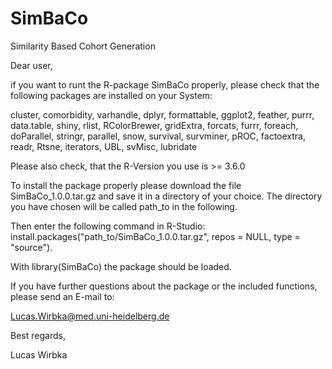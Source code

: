 # SimBaCo
Similarity Based Cohort Generation


Dear user, 

if you want to runt the R-package SimBaCo properly, please check that the following packages are installed on your System: 

cluster, comorbidity, varhandle, dplyr, formattable, ggplot2, feather, purrr, data.table, shiny, rlist, RColorBrewer, gridExtra, 
forcats, furrr, foreach, doParallel, stringr, parallel, snow, survival, survminer, pROC, factoextra, readr, Rtsne, iterators, UBL,
svMisc, lubridate

Please also check, that the R-Version you use is >= 3.6.0

To install the package properly please download the file SimBaCo_1.0.0.tar.gz and save it in a directory of your choice. The directory you have chosen will be called path_to in the following.

Then enter the following command in R-Studio: install.packages("path_to/SimBaCo_1.0.0.tar.gz", repos = NULL, type = "source").

With library(SimBaCo) the package should be loaded.

If you have further questions about the package or the included functions, please send an E-mail to:

Lucas.Wirbka@med.uni-heidelberg.de

Best regards, 

Lucas Wirbka
